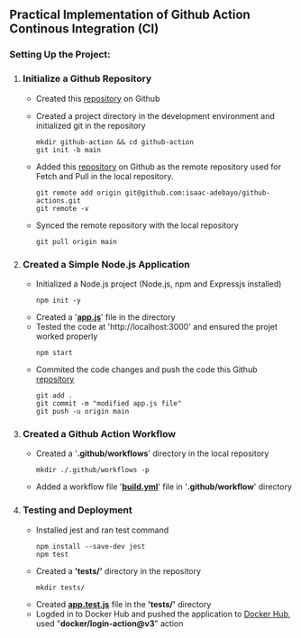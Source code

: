 ## Practical Implementation of Github Action Continous Integration (CI)
### Setting Up the Project:

1. ### Initialize a Github Repository

   - Created this [repository](https://github.com/isaac-adebayo/github-actions) on Github
     
   - Created a project directory in the development environment and initialized git in the repository
      ```
      mkdir github-action && cd github-action
      git init -b main
      ```
   - Added this [repository](https://github.com/isaac-adebayo/github-actions) on Github as the remote repository used for Fetch and Pull in the local repository.
      ```
      git remote add origin git@github.com:isaac-adebayo/github-actions.git
      git remote -v
      ```
   - Synced the remote repository with the local repository
     ```
     git pull origin main
     ```
2. ### Created a Simple Node.js Application
   - Initialized a Node.js project (Node.js, npm and Expressjs installed)
     ```
     npm init -y
     ```
   - Created a '**[app.js](https://github.com/isaac-adebayo/github-actions/blob/main/app.js)**' file in the directory
   - Tested the code at 'http://localhost:3000' and ensured the projet worked properly
     ```
     npm start
     ```
   - Commited the code changes and push the code this Github [repository](https://github.com/isaac-adebayo/github-actions)
     ```
     git add .
     git commit -m "modified app.js file"
     git push -u origin main
     ```
3. ### Created a Github Action Workflow

   - Created a '**.github/workflows**' directory in the local repository
     ```
     mkdir ./.github/workflows -p
     ```
   - Added a workflow file '[**build.yml**](https://github.com/isaac-adebayo/github-actions/blob/main/.github/workflows/build.yml)' file in '**.github/workflow**' directory

4. ### Testing and Deployment
   - Installed jest and ran test command
     ```
     npm install --save-dev jest
     npm test
     ```
   - Created a **'tests/'** directory in the repository
     ```
     mkdir tests/
     ```
   - Created [**app.test.js**](https://github.com/isaac-adebayo/github-actions/blob/main/tests/app.test.js) file in the **'tests/'** directory
   - Logded in to Docker Hub and pushed the application to [Docker Hub](https://hub.docker.com/repository/docker/isaacreg/ga-nodejs/general), used "**docker/login-action@v3**" action
      
     




    










   
